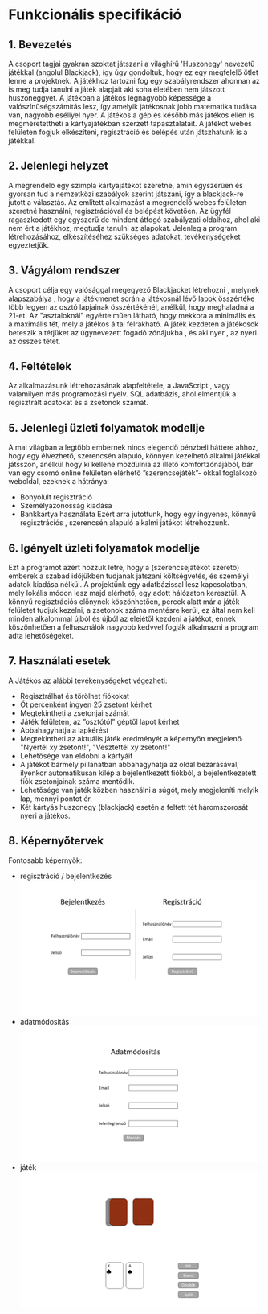 ﻿# Funkcionális specifikáció

## 1. Bevezetés

A csoport tagjai gyakran szoktat játszani a világhírű 'Huszonegy' nevezetű játékkal (angolul Blackjack),
így úgy gondoltuk, hogy ez egy megfelelő ötlet lenne a projektnek.
A játékhoz tartozni fog egy szabályrendszer ahonnan az is meg tudja tanulni a játék alapjait aki soha életében nem játszott huszoneggyet.
A játékban a játékos legnagyobb képessége a valószínűségszámítás lesz, így amelyik játékosnak jobb matematika tudása van, nagyobb eséllyel nyer.
A játékos a gép és később más játékos ellen is megméretettheti a kártyajátékban szerzett tapasztalatait.
A játékot webes felületen fogjuk elkészíteni, regisztráció és belépés után játszhatunk is a játékkal.

## 2. Jelenlegi helyzet

A megrendelő egy szimpla kártyajátékot szeretne, amin egyszerűen és gyorsan tud a nemzetközi szabályok szerint játszani, így a blackjack-re jutott a választás.
Az említett alkalmazást a megrendelő webes felületen szeretné használni, regisztrációval és belépést követően.
Az ügyfél ragaszkodott egy egyszerű de mindent átfogó szabályzati oldalhoz, ahol aki nem ért a játékhoz, megtudja tanulni az alapokat.
Jelenleg a program létrehozásához, elkészítéséhez szükséges adatokat, tevékenységeket egyeztetjük.


## 3. Vágyálom rendszer

A csoport célja egy valósággal megegyező Blackjacket létrehozni , melynek alapszabálya ,
hogy a játékmenet során a játékosnál lévő lapok összértéke több legyen az osztó lapjainak összértékénél, anélkül, hogy meghaladná a 21-et.
Az "asztaloknál" egyértelműen látható, hogy mekkora a minimális és a maximális tét, mely a játékos által felrakható.
A játék kezdetén a játékosok beteszik a tétjüket az úgynevezett fogadó zónájukba , és aki nyer , az nyeri az összes tétet.

## 4. Feltételek

Az alkalmazásunk létrehozásának alapfeltétele, a JavaScript , vagy valamilyen más programozási nyelv.
SQL adatbázis, ahol elmentjük a regisztrált adatokat és a zsetonok számát.

## 5. Jelenlegi üzleti folyamatok modellje

A mai világban a legtöbb embernek nincs elegendő pénzbeli háttere ahhoz, hogy egy élvezhető, szerencsén alapuló, könnyen kezelhető alkalmi játékkal játsszon, anélkül hogy ki kellene mozdulnia az illető komfortzónájából, bár van egy csomó online felületen elérhető ”szerencsejáték”- okkal foglalkozó weboldal,
ezeknek a hátránya:
- Bonyolult regisztráció
- Személyazonosság kiadása
- Bankkártya használata
Ezért arra jutottunk, hogy egy ingyenes, könnyű regisztrációs , szerencsén alapuló alkalmi játékot létrehozzunk.

## 6. Igényelt üzleti folyamatok modellje

Ezt a programot azért hozzuk létre, hogy a (szerencsejátékot szerető) emberek a szabad időjükben tudjanak játszani költségvetés, és személyi adatok kiadása nélkül. A projektünk egy adatbázissal lesz kapcsolatban, mely lokális módon lesz majd elérhető, egy adott hálózaton keresztül.
A könnyű regisztrációs előnynek köszönhetően, percek alatt már a játék felületet tudjuk kezelni, a zsetonok száma mentésre kerül, ez által nem kell minden alkalommal újból és újból az elejétől kezdeni a játékot, ennek köszönhetően a felhasználók nagyobb kedvvel fogják alkalmazni a program adta lehetőségeket.

## 7. Használati esetek

A Játékos az alábbi tevékenységeket végezheti:
- Regisztrálhat és törölhet fiókokat
- Öt percenként ingyen 25 zsetont kérhet
- Megtekintheti a zsetonjai számát
- Játék felületen, az ”osztótól” géptől lapot kérhet
- Abbahagyhatja a lapkérést
- Megtekintheti az aktuális játék eredményét a képernyőn megjelenő "Nyertél xy zsetont!", "Vesztettél xy zsetont!"
- Lehetősége van eldobni a kártyáit
- A játékot bármely pillanatban abbahagyhatja az oldal bezárásával, ilyenkor automatikusan kilép a bejelentkezett fiókból, a bejelentkezetett fiók zsetonjainak száma mentődik.
- Lehetősége van játék közben használni a súgót, mely megjeleníti melyik lap, mennyi pontot ér.
- Két kártyás huszonegy (blackjack) esetén a feltett tét háromszorosát nyeri a játékos.

## 8. Képernyőtervek

Fontosabb képernyők:
- regisztráció / bejelentkezés
![](img/register_login.png)
- adatmódosítás
![](img/profile.png)
- játék
![](img/game.png)